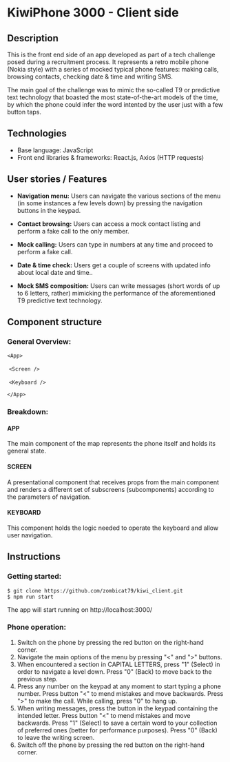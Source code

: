 # KiwiPhone 3000 - Client side

## Description

This is the front end side of an app developed as part of a tech challenge posed during a recruitment process.  It represents a retro mobile phone (Nokia style) with a series of mocked typical phone features: making calls, browsing contacts, checking date & time and writing SMS.

The main goal of the challenge was to mimic the so-called T9 or predictive text technology that boasted the most state-of-the-art models of the time, by which the phone could infer the word intented by the user just with a few button taps. 

## Technologies

- Base language: JavaScript
- Front end libraries & frameworks: React.js, Axios (HTTP requests)

  

## User stories / Features

- **Navigation menu:** Users can navigate the various sections of the menu  (in some instances a few levels down) by pressing the navigation buttons in the keypad. 

- **Contact browsing:** Users can access a mock contact listing and perform a fake call to the only member. 

- **Mock calling:** Users can type in numbers at any time and proceed to perform a fake call.

- **Date & time check:** Users get a couple of screens with updated info about local date and time.. 

- **Mock SMS composition:** Users can write messages (short words of up to 6 letters, rather) mimicking the performance of the aforementioned T9 predictive text technology. 
  
  

## Component structure

### General Overview:

`<App>`

​		`<Screen />`

​		`<Keyboard />`

`</App>`



### Breakdown:

#### APP

The main component of the map represents the phone itself and holds its general state.

#### SCREEN

A presentational component that receives props from the main component and renders a different set of subscreens (subcomponents) according to the parameters of navigation. 

#### KEYBOARD

This component holds the logic needed to operate the keyboard and allow user navigation.



## Instructions

### Getting started:

```
$ git clone https://github.com/zombicat79/kiwi_client.git
$ npm run start
```

The app will start running on http://localhost:3000/

### Phone operation:

1. Switch on the phone by pressing the red button on the right-hand corner.
2. Navigate the main options of the menu by pressing "<" and ">" buttons.
3. When encountered a section in CAPITAL LETTERS, press "1" (Select) in order to navigate a level down. Press "0" (Back) to move back to the previous step.
4. Press any number on the keypad at any moment to start typing a phone number. Press button "<" to mend mistakes and move backwards. Press ">" to make the call. While calling, press "0" to hang up.
5. When writing messages, press the button in the keypad containing the intended letter. Press button "<" to mend mistakes and move backwards. Press "1" (Select) to save a certain word to your collection of preferred ones (better for performance purposes). Press "0" (Back) to leave the writing screen.
6. Switch off the phone by pressing the red button on the right-hand corner.

